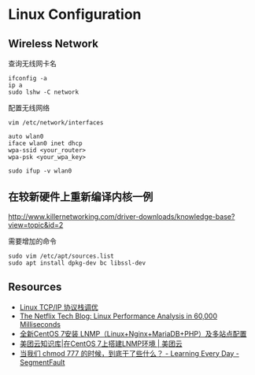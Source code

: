 # Linux Configuration


## Wireless Network

查询无线网卡名

    ifconfig -a
    ip a
    sudo lshw -C network

配置无线网络

    vim /etc/network/interfaces

    auto wlan0
    iface wlan0 inet dhcp
    wpa-ssid <your_router>
    wpa-psk <your_wpa_key>

    sudo ifup -v wlan0


## 在较新硬件上重新编译内核一例

http://www.killernetworking.com/driver-downloads/knowledge-base?view=topic&id=2

需要增加的命令
    
    sudo vim /etc/apt/sources.list
    sudo apt install dpkg-dev bc libssl-dev


## Resources

- [Linux TCP/IP 协议栈调优](http://colobu.com/2014/09/18/linux-tcpip-tuning/)
- [The Netflix Tech Blog: Linux Performance Analysis in 60,000 Milliseconds](http://techblog.netflix.com/2015/11/linux-performance-analysis-in-60s.html)
- [全新CentOS 7安装 LNMP（Linux+Nginx+MariaDB+PHP）及多站点配置](https://www.ifshow.com/the-new-centos-7-install-lnmp-linux-nginx-mariadb-php-and-multi-site-configuration/)
- [美团云知识库|在CentOS 7上搭建LNMP环境 | 美团云](https://mos.meituan.com/library/18/how-to-install-lnmp-on-centos7/)
- [当我们 chmod 777 的时候，到底干了些什么？ - Learning Every Day - SegmentFault](https://segmentfault.com/a/1190000006246645)
